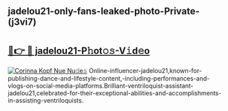 ## jadelou21-only-fans​-leaked-photo​-Private-(j3vi7)


# <h2><a href="https://mediaupload.pro?title=jadelou21&ref=git">🔗👉 🔴 jadelou21-P𝚑ot𝚘𝚜-V𝚒d𝚎o</a></h2>

[![Corinna Kopf Nue Nu𝚍e𝚜](https://i.imgur.com/0qMVB7G.gif)](https://mediaupload.pro?title=jadelou21&ref=git)
Online-influencer-jadelou21,known-for-publishing-dance-and-lifestyle-content,-including-performances-and-vlogs-on-social-media-platforms.Brilliant-ventriloquist-assistant-jadelou21,celebrated-for-their-exceptional-abilities-and-accomplishments-in-assisting-ventriloquists.  